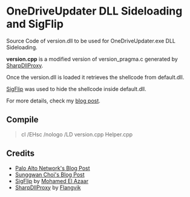 # OneDriveUpdater DLL Sideloading and SigFlip  

Source Code of version.dll to be used for OneDriveUpdater.exe DLL Sideloading.  

**version.cpp** is a modified version of version_pragma.c generated by [SharpDllProxy](https://github.com/Flangvik/SharpDllProxy).  

Once the version.dll is loaded it retrieves the shellcode from default.dll.  

[SigFlip](https://github.com/med0x2e/SigFlip) was used to hide the shellcode inside default.dll.  

For more details, check my [blog post](https://www.mqsec.me/2023/01/19/onedriveupdater-dll-sideloading-sigflip/).  

## Compile
> cl /EHsc /nologo /LD version.cpp Helper.cpp  

## Credits  
+ [Palo Alto Network's Blog Post](https://unit42.paloaltonetworks.com/brute-ratel-c4-tool/#Modification-of-Versiondll)  
+ [Sunggwan Choi's Blog Post](https://blog.sunggwanchoi.com/recreating-an-iso-payload-for-fun-and-no-profit/)  
+ [SigFlip](https://github.com/med0x2e/SigFlip) by [Mohamed El Azaar](https://twitter.com/med0x2e)  
+ [SharpDllProxy](https://github.com/Flangvik/SharpDllProxy) by [Flangvik](https://twitter.com/Flangvik)
